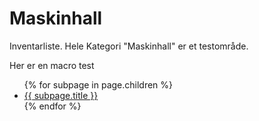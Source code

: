 # Maskinhall
Inventarliste. Hele Kategori "Maskinhall" er et testområde.

Her er en macro test

<ul>
{% for subpage in page.children %}
    <li><a href="{{ subpage.file.name }}/">{{ subpage.title }}</a></li>
{% endfor %}
</ul>
